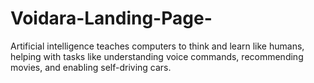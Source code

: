 # Voidara-Landing-Page-
Artificial intelligence teaches computers to think and learn like humans, helping with tasks like understanding voice commands, recommending movies, and enabling self-driving cars.
